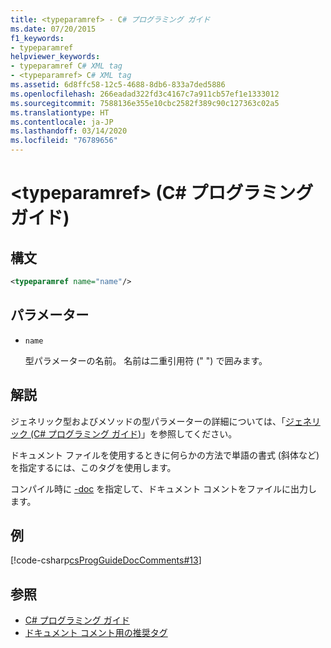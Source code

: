 ```yaml
---
title: <typeparamref> - C# プログラミング ガイド
ms.date: 07/20/2015
f1_keywords:
- typeparamref
helpviewer_keywords:
- typeparamref C# XML tag
- <typeparamref> C# XML tag
ms.assetid: 6d8ffc58-12c5-4688-8db6-833a7ded5886
ms.openlocfilehash: 266eadad322fd3c4167c7a911cb57ef1e1333012
ms.sourcegitcommit: 7588136e355e10cbc2582f389c90c127363c02a5
ms.translationtype: HT
ms.contentlocale: ja-JP
ms.lasthandoff: 03/14/2020
ms.locfileid: "76789656"
---
```

# <a name="typeparamref-c-programming-guide"></a>\<typeparamref> (C# プログラミング ガイド)

## <a name="syntax"></a>構文

```xml
<typeparamref name="name"/>
```

## <a name="parameters"></a>パラメーター

- `name`

  型パラメーターの名前。 名前は二重引用符 (" ") で囲みます。

## <a name="remarks"></a>解説

ジェネリック型およびメソッドの型パラメーターの詳細については、「[ジェネリック (C# プログラミング ガイド)](../generics/index.md)」を参照してください。

ドキュメント ファイルを使用するときに何らかの方法で単語の書式 (斜体など) を指定するには、このタグを使用します。

コンパイル時に [-doc](../../language-reference/compiler-options/doc-compiler-option.md) を指定して、ドキュメント コメントをファイルに出力します。

## <a name="example"></a>例

[!code-csharp[csProgGuideDocComments#13](~/samples/snippets/csharp/VS_Snippets_VBCSharp/csProgGuideDocComments/CS/DocComments.cs#13)]

## <a name="see-also"></a>参照

- [C# プログラミング ガイド](../index.md)
- [ドキュメント コメント用の推奨タグ](./recommended-tags-for-documentation-comments.md)
